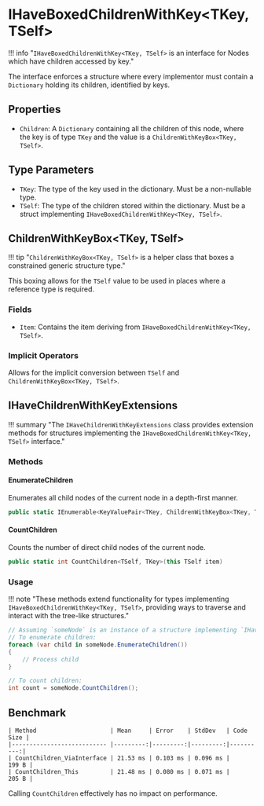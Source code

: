 # IHaveBoxedChildrenWithKey<TKey, TSelf>

!!! info "`IHaveBoxedChildrenWithKey<TKey, TSelf>` is an interface for Nodes which have children accessed by key."

The interface enforces a structure where every implementor must contain a `Dictionary` holding its children, identified by keys.

## Properties

- `Children`: A `Dictionary` containing all the children of this node, where the key is of type `TKey` and the value is a `ChildrenWithKeyBox<TKey, TSelf>`.

## Type Parameters

- `TKey`: The type of the key used in the dictionary. Must be a non-nullable type.
- `TSelf`: The type of the children stored within the dictionary. Must be a struct implementing `IHaveBoxedChildrenWithKey<TKey, TSelf>`.

## ChildrenWithKeyBox<TKey, TSelf>

!!! tip "`ChildrenWithKeyBox<TKey, TSelf>` is a helper class that boxes a constrained generic structure type."

This boxing allows for the `TSelf` value to be used in places where a reference type is required.

### Fields

- `Item`: Contains the item deriving from `IHaveBoxedChildrenWithKey<TKey, TSelf>`.

### Implicit Operators

Allows for the implicit conversion between `TSelf` and `ChildrenWithKeyBox<TKey, TSelf>`.

## IHaveChildrenWithKeyExtensions

!!! summary "The `IHaveChildrenWithKeyExtensions` class provides extension methods for structures implementing the `IHaveBoxedChildrenWithKey<TKey, TSelf>` interface."

### Methods

#### EnumerateChildren

Enumerates all child nodes of the current node in a depth-first manner.

```csharp
public static IEnumerable<KeyValuePair<TKey, ChildrenWithKeyBox<TKey, TSelf>>> EnumerateChildren<TSelf, TKey>(this TSelf item)
```

#### CountChildren

Counts the number of direct child nodes of the current node.

```csharp
public static int CountChildren<TSelf, TKey>(this TSelf item)
```

### Usage

!!! note "These methods extend functionality for types implementing `IHaveBoxedChildrenWithKey<TKey, TSelf>`, providing ways to traverse and interact with the tree-like structures."

```csharp
// Assuming `someNode` is an instance of a structure implementing `IHaveBoxedChildrenWithKey<TKey, TSelf>`
// To enumerate children:
foreach (var child in someNode.EnumerateChildren())
{
    // Process child
}

// To count children:
int count = someNode.CountChildren();
```

## Benchmark

```
| Method                     | Mean     | Error    | StdDev   | Code Size |
|--------------------------- |---------:|---------:|---------:|----------:|
| CountChildren_ViaInterface | 21.53 ms | 0.103 ms | 0.096 ms |     199 B |
| CountChildren_This         | 21.48 ms | 0.080 ms | 0.071 ms |     205 B |
```

Calling `CountChildren` effectively has no impact on performance.
